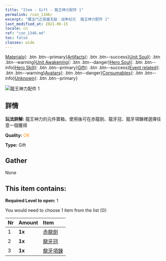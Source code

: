 ```yaml
---
title: "Item - Gift - 龍王神力配件 1"
permalink: /con_1346/
excerpt: "魔法门之英雄无敌：战争纪元  龍王神力配件 1"
last_modified_at: 2021-06-15
locale: cn
ref: "con_1346.md"
toc: false
classes: wide
---
```

 [Materials](/ItemsCN/){: .btn .btn--primary}[Artifacts](/ItemsCN/Artifacts/){: .btn .btn--success}[Unit Soul](/ItemsCN/UnitSoul/){: .btn .btn--warning}[Unit Awakening](/ItemsCN/UnitAwakening/){: .btn .btn--danger}[Hero Soul](/ItemsCN/HeroSoul/){: .btn .btn--info}[Hero Skill](/ItemsCN/HeroSkill/){: .btn .btn--primary}[Gift](/ItemsCN/Gift/){: .btn .btn--success}[Event related](/ItemsCN/Events/){: .btn .btn--warning}[Avatars](/ItemsCN/Avatars/){: .btn .btn--danger}[Consumables](/ItemsCN/Consumables/){: .btn .btn--info}[Unknown](/ItemsCN/Unknown/){: .btn .btn--primary}

 ![龍王神力配件 1](/images/t/i_906025.png)

## 詳情
 **玩法詳解:** 龍王神力的元件寶箱，使用後可在赤龍劍、龍牙冠、龍牙項鍊裡選擇任意一個獲得

 **Quality:** <span style="color: #FF8C00">OK</span>

 **Type:** Gift

## Gather

  None

## This item contains:

 **Required Level to open:** 1

 You would need to choose 1 item from the list (0):

  | Nr | Amount |     Item    |
  |:---|:-------|:------------|
  | 1 |  **1x** | [赤龍劍](/cn/Items/art_146/) |  | 
  | 2 |  **1x** | [龍牙冠](/cn/Items/art_147/) |  | 
  | 3 |  **1x** | [龍牙項鍊](/cn/Items/art_149/) |  | 
